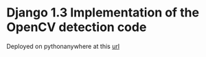 # Django 1.3 Implementation of the OpenCV detection code

Deployed on pythonanywhere at this [url](https://brumebleu.pythonanywhere.com/detect/)
